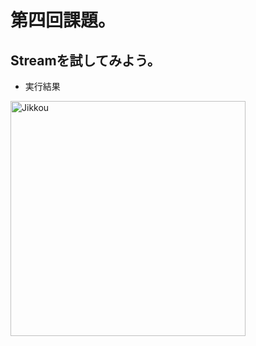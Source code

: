 # 第四回課題。

## Streamを試してみよう。

- 実行結果

![]()<img width="376" alt="Jikkou" src="https://user-images.githubusercontent.com/120367482/210362704-2f11d2e6-63df-4731-971f-340bfed7a64e.png">
